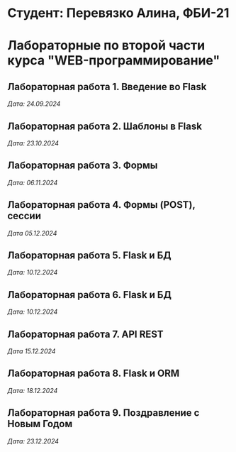 # Студент: Перевязко Алина, ФБИ-21

# Лабораторные по второй части курса "WEB-программирование"

## Лабораторная работа 1. Введение во Flask

*Дата: 24.09.2024*

## Лабораторная работа 2. Шаблоны в Flask

*Дата: 23.10.2024*

## Лабораторная работа 3. Формы

*Дата: 06.11.2024*

## Лабораторная работа 4. Формы (POST), сессии

*Дата 05.12.2024*

## Лабораторная работа 5. Flask и БД

*Дата: 10.12.2024*

## Лабораторная работа 6. Flask и БД

*Дата: 10.12.2024*

## Лабораторная работа 7. API REST

*Дата 15.12.2024*

## Лабораторная работа 8. Flask и ORM

*Дата: 18.12.2024*

## Лабораторная работа 9. Поздравление с Новым Годом

*Дата: 23.12.2024*
